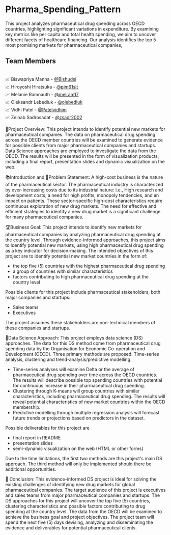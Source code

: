 # Pharma_Spending_Pattern

This project analyzes pharmaceutical drug spending across OECD countries, highlighting significant variations in expenditure. By examining key metrics like per capita and total health spending, we aim to uncover different facets of healthcare financing. Our analysis identifies the top 5 most promising markets for pharmaceutical companies, 

## Team Members

<br>📈 Biswapriya Manna    - [@Bishudsi](https://github.com/Bishudsi)
<br>📈 Hiroyoshi Hiratsuka - [@pim61sit](https://github.com/pim61sit)
<br>📈 Melanie Ramnauth    - [@melram17](https://github.com/melram17)
<br>📈 Oleksandr Lebediuk  - [@olebediuk](https://github.com/olebediuk)
<br>📈 Vidhi Patel         - [@Patelvidhim](https://github.com/Patelvidhim)
<br>📈 Zeinab Sadrosadat   - [@zsadr2002](https://github.com/zsadr2002)

📝Project Overview: This project intends to identify potential new markets for pharmaceutical companies. The data on pharmaceutical drug spending across the OECD member countries will be examined to generate evidence for possible clients from major pharmaceutical companies and startups. Data Science approaches are employed to investigate the data from the OECD. The results will be presented in the form of visualization products, including a final report, presentation slides and dynamic visualization on the web.

📚Introduction and 🚨Problem Statement: A high-cost business is the nature of the pharmaceutical sector. The pharmaceutical industry is characterized by ever-increasing costs due to its industrial nature: i.e., High research and development costs, a need for high profits, monopoly tendencies, and an impact on patients. These sector-specific high-cost characteristics require continuous exploration of new drug markets. The need for effective and efficient strategies to identify a new drug market is a significant challenge for many pharmaceutical companies.

🏆Business Goal: This project intends to identify new markets for pharmaceutical companies by analyzing pharmaceutical drug spending at the country level. Through evidence-informed approaches, this project aims to identify potential new markets, using high pharmaceutical drug spending as a key indicator for decision-making. The intended objectives of this project are to identify potential new market countries in the form of:

- the top five (5) countries with the highest pharmaceutical drug spending 
- a group of countries with similar characteristics
- factors contributing to high pharmaceutical drug spending at the country level

Possible clients for this project include pharmaceutical stakeholders, both major companies and startups:
- Sales teams
- Executives

The project assumes these stakeholders are non-technical members of these companies and startups. 

🤖Data Science Approach: This project employs data science (DS) approaches. The data for this DS method come from pharmaceutical drug spending data by the Organisation for Economic Co-operation and Development (OECD). Three primary methods are proposed: Time-series analysis, clustering and trend-analysis/predictive modelling. 

- Time-series analyses will examine Delta or the average of pharmaceutical drug spending over time across the OECD countries. The results will describe possible top spending countries with potential for continuous increase in their pharmaceutical drug spending.
- Clustering through K-means will group countries with similar characteristics, including pharmaceutical drug spending. The results will reveal potential characteristics of new market countries within the OECD membership.
- Predictive modelling through multiple regression analysis will forecast future trends or projections based on predictors in the dataset. 

Possible deliverables for this project are
- final report in README
- presentation slides
- semi-dynamic visualization on the web (HTML or other forms)

Due to the time limitations, the first two methods are this project's main DS approach. The third method will only be implemented should there be additional opportunities. 

📝 Conclusion: This evidence-informed DS project is ideal for solving the existing challenges of identifying new drug markets for global pharmaceutical companies. The target audience of this project is executives and sales teams from major pharmaceutical companies and startups. The DS approaches for this project will uncover the top five (5) countries, clustering characteristics and possible factors contributing to drug spending at the country level. The data from the OECD will be examined to achieve the business goal and project objectives. The project team will spend the next five (5) days devising, analyzing and disseminating the evidence and deliverables for potential pharmaceutical clients. 
